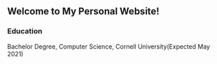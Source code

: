 ## Welcome to My Personal Website!

### Education

Bachelor Degree, Computer Science, Cornell University(Expected May 2021)
